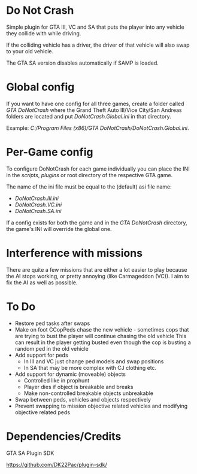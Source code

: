 # Do Not Crash

Simple plugin for GTA III, VC and SA that puts the player into any vehicle they collide with while driving.

If the colliding vehicle has a driver, the driver of that vehicle will also swap to your old vehicle.

The GTA SA version disables automatically if SAMP is loaded.

# Global config

If you want to have one config for all three games, create a folder called *GTA DoNotCrash* where the Grand Theft Auto III/Vice City/San Andreas folders are located and put *DoNotCrash.Global.ini* in that directory.

Example: *C:/Program Files (x86)/GTA DoNotCrash/DoNotCrash.Global.ini*.

# Per-Game config

To configure DoNotCrash for each game individually you can place the INI in the *scripts*, *plugins* or root directory of the respective GTA game.

The name of the ini file must be equal to the (default) asi file name:
- *DoNotCrash.III.ini*
- *DoNotCrash.VC.ini*
- *DoNotCrash.SA.ini*

If a config exists for both the game and in the *GTA DoNotCrash* directory, the game's INI will override the global one.

# Interference with missions

There are quite a few missions that are either a lot easier to play because the AI stops working, or pretty annoying (like Carmageddon (VC)). I aim to fix the AI as well as possible.

# To Do

- Restore ped tasks after swaps
- Make on foot CCopPeds chase the new vehicle - sometimes cops that are trying to bust the player will continue chasing the old vehicle
  This can result in the player getting busted even though the cop is busting a random ped in the old vehicle
- Add support for peds
  - In III and VC just change ped models and swap positions
  - In SA that may be more complex with CJ clothing etc.
- Add support for dynamic (moveable) objects
  - Controlled like in prophunt
  - Player dies if object is breakable and breaks
  - Make non-controlled breakable objects unbreakable
- Swap between peds, vehicles and objects respectively
- Prevent swapping to mission objective related vehicles and modifying objective related peds

# Dependencies/Credits

GTA SA Plugin SDK

https://github.com/DK22Pac/plugin-sdk/
